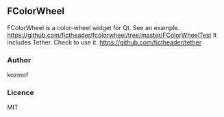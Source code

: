 FColorWheel
-----------

FColorWheel is a color-wheel widget for Qt. See an example. https://github.com/fictheader/fcolorwheel/tree/master/FColorWheelTest It includes Tether. Check to use it. https://github.com/fictheader/tether

### Author
kozmof

### Licence
MIT
